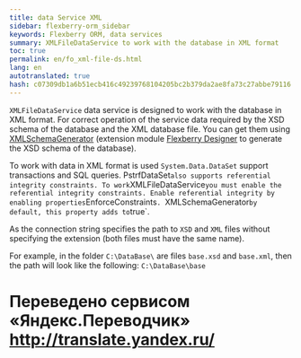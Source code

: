 ```yaml
--- 
title: data Service XML 
sidebar: flexberry-orm_sidebar 
keywords: Flexberry ORM, data services 
summary: XMLFileDataService to work with the database in XML format 
toc: true 
permalink: en/fo_xml-file-ds.html 
lang: en 
autotranslated: true 
hash: c07309db1a6b51ecb416c49239768104205bc2b379da2ae8fa73c27abbe79116 
--- 
```


`XMLFileDataService` data service is designed to work with the database in XML format. For correct operation of the service data required by the XSD schema of the database and the XML database file. You can get them using [XMLSchemaGenerator](fo_xml-schema-generator.html) (extension module [Flexberry Designer](fd_landing_page.html) to generate the XSD schema of the database). 

To work with data in XML format is used `System.Data.DataSet` support transactions and SQL queries. PstrfDataSet` also supports referential integrity constraints. To work `XMLFileDataService` you must enable the referential integrity constraints. Enable referential integrity by enabling properties `EnforceConstraints`. `XMLSchemaGenerator` by default, this property adds to `true`. 

As the connection string specifies the path to `XSD` and `XML` files without specifying the extension (both files must have the same name). 

For example, in the folder `C:\DataBase\` are files `base.xsd` and `base.xml`, then the path will look like the following: `C:\DataBase\base` 



 # Переведено сервисом «Яндекс.Переводчик» http://translate.yandex.ru/